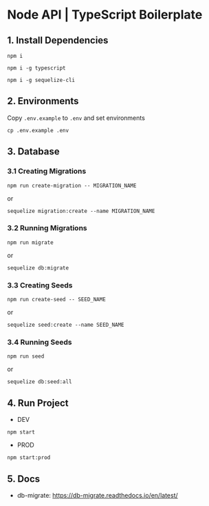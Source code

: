 # Node API | TypeScript Boilerplate

## 1. Install Dependencies

```
npm i
```

```
npm i -g typescript
```

```
npm i -g sequelize-cli
```

## 2. Environments

Copy `.env.example` to `.env` and set environments

```
cp .env.example .env
```

## 3. Database

### 3.1 Creating Migrations
```
npm run create-migration -- MIGRATION_NAME
```
or
```
sequelize migration:create --name MIGRATION_NAME
```

### 3.2 Running Migrations

```
npm run migrate
```
or
```
sequelize db:migrate
```

### 3.3 Creating Seeds
```
npm run create-seed -- SEED_NAME
```
or
```
sequelize seed:create --name SEED_NAME
```

### 3.4 Running Seeds

```
npm run seed
```
or
```
sequelize db:seed:all
```

## 4. Run Project

- DEV
```
npm start
```

- PROD
```
npm start:prod
```


## 5. Docs

- db-migrate: https://db-migrate.readthedocs.io/en/latest/
